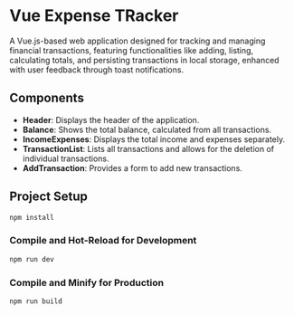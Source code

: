 # Vue Expense TRacker
A Vue.js-based web application designed for tracking and managing financial transactions, featuring functionalities like adding, listing, calculating totals, and persisting transactions in local storage, enhanced with user feedback through toast notifications.

## Components
* **Header**: Displays the header of the application.
* **Balance**: Shows the total balance, calculated from all transactions.
* **IncomeExpenses**: Displays the total income and expenses separately.
* **TransactionList**: Lists all transactions and allows for the deletion of individual transactions.
* **AddTransaction**: Provides a form to add new transactions.

## Project Setup

```sh
npm install
```

### Compile and Hot-Reload for Development

```sh
npm run dev
```

### Compile and Minify for Production

```sh
npm run build
```
